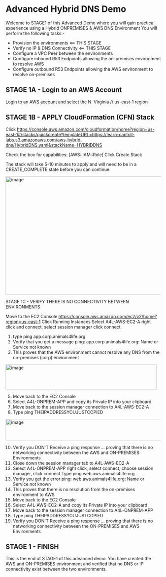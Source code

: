 # Advanced Hybrid DNS Demo
Welcome to STAGE1 of this Advanced Demo where you will gain practical experience using a Hybrid ONPREMISES & AWS DNS Environment You will perform the following tasks:-

- Provision the environments <== THIS STAGE
- Verify no IP & DNS Connectivity <== THIS STAGE
- Configure a VPC Peer between the environments
- Configure inbound R53 Endpoints allowing the on-premises environment to resolve AWS
- Configure outbound R53 Endpoints allowing the AWS environment to resolve on-premises

## STAGE 1A - Login to an AWS Account

Login to an AWS account and select the N. Virginia // us-east-1 region
## STAGE 1B - APPLY CloudFormation (CFN) Stack

Click https://console.aws.amazon.com/cloudformation/home?region=us-east-1#/stacks/quickcreate?templateURL=https://learn-cantrill-labs.s3.amazonaws.com/aws-hybrid-dns/HybridDNS.yaml&stackName=HYBRIDDNS

Check the box for capabilities: [AWS::IAM::Role] Click Create Stack

The stack will take 5-10 minutes to apply and will need to be in a CREATE_COMPLETE state before you can continue.

<img width="844" height="383" alt="image" src="https://github.com/user-attachments/assets/4264c66c-8b2a-4136-8638-7373ee1e2089" />

STAGE 1C - VERIFY THERE IS NO CONNECTIVITY BETWEEN ENVIRONMENTS

Move to the EC2 Console https://console.aws.amazon.com/ec2/v2/home?region=us-east-1
Click Running Instances
Select A4L-AWS-EC2-A right click and connect, select session manager click connect

1. type ping app.corp.animals4life.org
2. Verify that you get a message ping: app.corp.animals4life.org: Name or Service not known
3. This proves that the AWS environment cannot resolve any DNS from the on-premises (corp) environment

<img width="490" height="81" alt="image" src="https://github.com/user-attachments/assets/dab97423-94f2-4d03-9e28-b349b0c8ab18" />

5. Move back to the EC2 Console
6. Select A4L-ONPREM-APP and copy its Private IP into your clipboard
7. Move back to the session manager connection to A4L-AWS-EC2-A
8. Type ping THEIPADDRESSYOUJUSTCOPIED


<img width="523" height="69" alt="image" src="https://github.com/user-attachments/assets/19623579-587e-44a4-aa1f-643c4d9569e2" />

10. Verify you DON'T Receive a ping response ... proving that there is no networking connectivity between the AWS and ON-PREMISES Environments
11. Close down the session manager tab to A4L-AWS-EC2-A
12. Select A4L-ONPREM-APP right click, select connect, choose session manager, click connect Type ping web.aws.animals4life.org
13. Verify you get the error ping: web.aws.animals4life.org: Name or Service not known
14. This proves that there is no resolution from the on-premises environment to AWS
15. Move back to the EC2 Console
16. Select A4L-AWS-EC2-A and copy its Private IP into your clipboard
17. Move back to the session manager connection to A4L-ONPREM-APP
18. Type ping THEIPADDRESSYOUJUSTCOPIED
19. Verify you DON'T Receive a ping response ... proving that there is no networking connectivity between the ON-PREMISES and AWS Environments

## STAGE 1 - FINISH
This is the end of STAGE1 of this advanced demo. You have created the AWS and ON-PREMISES environment and verified that no DNS or IP connectivity exist between the two environments.
